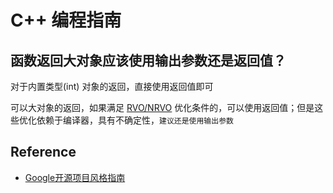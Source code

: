 # C++ 编程指南

## 函数返回大对象应该使用输出参数还是返回值？

对于内置类型(int) 对象的返回，直接使用返回值即可

可以大对象的返回，如果满足 [RVO/NRVO](https://mp.weixin.qq.com/s/LwnDtK6HNZo_StIxQ5yJhA) 优化条件的，可以使用返回值；但是这些优化依赖于编译器，具有不确定性，`建议还是使用输出参数`

## Reference

- [Google开源项目风格指南](https://mp.weixin.qq.com/s/LwnDtK6HNZo_StIxQ5yJhA)